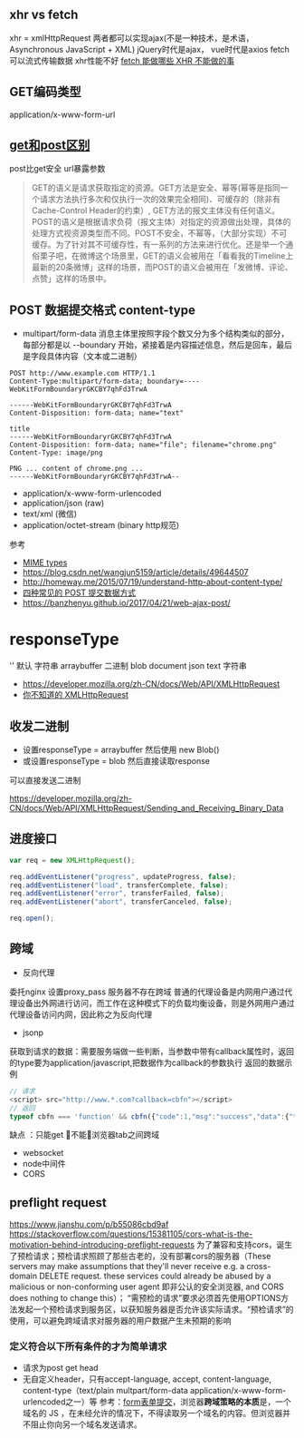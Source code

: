 ## xhr vs fetch

xhr = xmlHttpRequest
两者都可以实现ajax(不是一种技术，是术语，Asynchronous JavaScript + XML)
jQuery时代是ajax， vue时代是axios
fetch可以流式传输数据 xhr性能不好
[fetch 能做哪些 XHR 不能做的事](https://brooch.me/2017/03/10/difference-between-fetch-and-XHR/)

## GET编码类型

application/x-www-form-url

## [get和post区别](https://www.zhihu.com/question/28586791/answer/145424285)

post比get安全 url暴露参数

>GET的语义是请求获取指定的资源。GET方法是安全、幂等(幂等是指同一个请求方法执行多次和仅执行一次的效果完全相同)、可缓存的（除非有 Cache-Control Header的约束）, GET方法的报文主体没有任何语义。POST的语义是根据请求负荷（报文主体）对指定的资源做出处理，具体的处理方式视资源类型而不同。POST不安全，不幂等，（大部分实现）不可缓存。为了针对其不可缓存性，有一系列的方法来进行优化。还是举一个通俗栗子吧，在微博这个场景里，GET的语义会被用在「看看我的Timeline上最新的20条微博」这样的场景，而POST的语义会被用在「发微博、评论、点赞」这样的场景中。

## POST 数据提交格式 content-type

- multipart/form-data 消息主体里按照字段个数又分为多个结构类似的部分，每部分都是以 --boundary 开始，紧接着是内容描述信息，然后是回车，最后是字段具体内容（文本或二进制）

```text
POST http://www.example.com HTTP/1.1
Content-Type:multipart/form-data; boundary=----WebKitFormBoundaryrGKCBY7qhFd3TrwA

------WebKitFormBoundaryrGKCBY7qhFd3TrwA
Content-Disposition: form-data; name="text"

title
------WebKitFormBoundaryrGKCBY7qhFd3TrwA
Content-Disposition: form-data; name="file"; filename="chrome.png"
Content-Type: image/png

PNG ... content of chrome.png ...
------WebKitFormBoundaryrGKCBY7qhFd3TrwA--
```

- application/x-www-form-urlencoded
- application/json (raw)
- text/xml (微信)
- application/octet-stream (binary http规范)

参考

- [MIME types](https://developer.mozilla.org/zh-CN/docs/Web/HTTP/Basics_of_HTTP/MIME_types)
- <https://blog.csdn.net/wangjun5159/article/details/49644507>
- <http://homeway.me/2015/07/19/understand-http-about-content-type/>
- [四种常见的 POST 提交数据方式](https://imququ.com/post/four-ways-to-post-data-in-http.html)
- <https://banzhenyu.github.io/2017/04/21/web-ajax-post/>

# responseType

'' 默认 字符串
arraybuffer 二进制
blob
document
json
text 字符串

- <https://developer.mozilla.org/zh-CN/docs/Web/API/XMLHttpRequest>
- [你不知道的 XMLHttpRequest](https://segmentfault.com/a/1190000008950789)

## 收发二进制

- 设置responseType = arraybuffer 然后使用 new Blob()
- 或设置responseType = blob 然后直接读取response

可以直接发送二进制

<https://developer.mozilla.org/zh-CN/docs/Web/API/XMLHttpRequest/Sending_and_Receiving_Binary_Data>

## 进度接口

```javascript
var req = new XMLHttpRequest();

req.addEventListener("progress", updateProgress, false);
req.addEventListener("load", transferComplete, false);
req.addEventListener("error", transferFailed, false);
req.addEventListener("abort", transferCanceled, false);

req.open();
```

## 跨域

- 反向代理

委托nginx 设置proxy_pass 服务器不存在跨域
普通的代理设备是内网用户通过代理设备出外网进行访问，而工作在这种模式下的负载均衡设备，则是外网用户通过代理设备访问内网，因此称之为反向代理

- jsonp

获取到请求的数据：需要服务端做一些判断，当参数中带有callback属性时，返回的type要为application/javascript,把数据作为callback的参数执行
返回的数据示例

```javascript
// 请求
<script> src="http://www.*.com?callback=cbfn"></script>
// 返回
typeof cbfn === 'function' && cbfn({"code":1,"msg":"success","data":{"test":"test"}});
```

缺点 ：只能get 不能浏览器tab之间跨域

- websocket
- node中间件
- CORS

## preflight request
<https://www.jianshu.com/p/b55086cbd9af>
<https://stackoverflow.com/questions/15381105/cors-what-is-the-motivation-behind-introducing-preflight-requests>
为了兼容和支持cors，诞生了预检请求；预检请求照顾了那些古老的，没有部署cors的服务器（These servers may make assumptions that they'll never receive e.g. a cross-domain DELETE request. these services could already be abused by a malicious or non-conforming user agent 即非公认的安全浏览器, and CORS does nothing to change this）；
“需预检的请求”要求必须首先使用OPTIONS方法发起一个预检请求到服务区，以获知服务器是否允许该实际请求。“预检请求”的使用，可以避免跨域请求对服务器的用户数据产生未预期的影响
### 定义符合以下所有条件的才为简单请求
- 请求为post get head
- 无自定义header，只有accept-language, accept, content-language, content-type（text/plain multpart/form-data application/x-www-form-urlencoded之一）等
参考：[form表单提交](https://www.zhihu.com/question/31592553)，浏览器**跨域策略的本质**是，一个域名的 JS ，在未经允许的情况下，不得读取另一个域名的内容。但浏览器并不阻止你向另一个域名发送请求。
